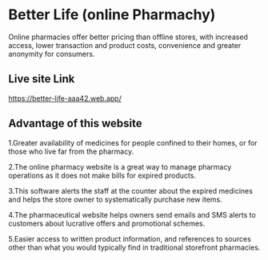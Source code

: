 # Better Life (online Pharmachy)
Online pharmacies offer better pricing than offline stores, with increased access, lower transaction and product costs, convenience and greater anonymity for consumers.

## Live site Link

https://better-life-aaa42.web.app/

## Advantage of this website

1.Greater availability of medicines for people confined to their homes, or for those who live far from the pharmacy.

2.The online pharmacy website is a great way to manage pharmacy operations as it does not make bills for expired products.

3.This software alerts the staff at the counter about the expired medicines and helps the store owner to systematically purchase new items.

4.The pharmaceutical website helps owners send emails and SMS alerts to customers about lucrative offers and promotional schemes.

5.Easier access to written product information, and references to sources other than what you would typically find in traditional storefront pharmacies.
